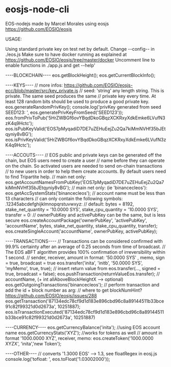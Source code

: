 # eosjs-node-cli
EOS-nodejs made by Marcel Morales
using eosjs https://github.com/EOSIO/eosjs

USAGE: 

Using standard private key on test net by default. Change --config-- in ./eos.js
Make sure to have docker running as explained at https://github.com/EOSIO/eosjs/tree/master/docker
Uncomment line to enable functions in ./app.js and get --help'

----BLOCKCHAIN----
eos.getBlockHeight();
eos.getCurrentBlockInfo();

----KEYS----
//  more infos: https://github.com/EOSIO/eosjs-ecc/blob/master/src/key_private.js
//  seed: 'string' any length string. This is private. The same seed produces the same
//  private key every time. At least 128 random bits should be used to produce a good private key.
eos.generateRandomPrivKey();
console.log('privKey generated from seed SEED123: ', eos.generatePrivKeyFromSeed('SEED123'));
eos.fromPrivToPub('5HrZWBGf6ovYBqdDkoGBqzXCKRxyXdkEmke6LVufN3zK4q9Hctc');
eos.isPubKeyValid('EOS7pMyqadiD7DE7uZEHuEejZu2Qa7kiMmNVHf35bJEtqyniy8vBG');
eos.isPrivKeyValid('5HrZWBGf6ovYBqdDkoGBqzXCKRxyXdkEmke6LVufN3zK4q9Hctc');

----ACCOUTS----
//  EOS public and private keys can be generated off the chain, but EOS users need to create a user
//  name before they can operate on the chain. So activated users are needed to send on-chain transactions
//  to new users in order to help them create accounts. By default users need to find Tripartite help.
//  main net only:
eos.getAccountNamesFromPubKey('EOS7pMyqadiD7DE7uZEHuEejZu2Qa7kiMmNVHf35bJEtqyniy8vBG');
//  main net only: (ie 'binancecleos'):
eos.getAccSystemStats('binancecleos');
//  account name must be less than 13 characters
//  can only contain the following symbols: .12345abcdefghijklmnopqrstuvwxyz:
//  default: bytes = 8192, stake_net_quantity = '10.0000 SYS', stake_cpu_quantity = '10.0000 SYS', transfer = 0:
//  ownerPubKey and activePubKey can be the same, but is less secure
eos.createAccountPackage('ownerPubKey', 'activePubKey', 'accountName', bytes, stake_net_quantity, stake_cpu_quantity, transfer);
eos.createSingleAccount('accountName', ownerPubKey, activePubKey);

----TRANSACTIONS----
// Transactions can be considered confirmed with 99.9% certainty after an average of 0.25 seconds from time of broadcast.
// The EOS aBFT algorithm provides 100% confirmation of irreversibility within 1 second.
//  sender, receiver, amount in format: '50.0000 SYS' , memo, sign = true, broadcast = true
eos.transfer('inita', 'initb', '50.0000 SYS', 'myMemo', true, true);
//  insert return value from eos.transfer(..., signed = true, broadcast = false);
eos.pushTransaction(returnValueEos.transfer); 
//  accountName, (+ int allAboveBlockHeightX --> optional)
eos.getOutgoingTransactions('binancecleos');
//  perform transaction and add the id + block number as arg:
//  where to get blockNumHint? https://github.com/EOSIO/eosjs/issues/288
eos.getTransaction('87134edc78cf9d1d183e896cbd96c8a89144511b33bce91c82f99321d0d2673a', 10251887);
eos.isTransactionExecuted('87134edc78cf9d1d183e896cbd96c8a89144511b33bce91c82f99321d0d2673a', 10251887)


----CURRENCY----
eos.getCurrencyBalance('inita'); //using EOS account name
eos.getCurrencyStats('XYZ'); //works for tokens as well
//  amount in format '1000.0000 XYZ', receiver, memo:
eos.createToken('1000.0000 XYZX', 'inita','new Token');

----OTHER----
//  converts '1.3000 EOS' --> 1.3, see floatRegex in eosj.js
console.log('tofloat: ', eos.toFloat('1.03002000'));

